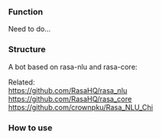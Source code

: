 ### Function 
Need to do...

### Structure
A bot based on rasa-nlu and rasa-core:

Related:
<br>
https://github.com/RasaHQ/rasa_nlu
<br>
https://github.com/RasaHQ/rasa_core
<br>
https://github.com/crownpku/Rasa_NLU_Chi
<br>

### How to use

